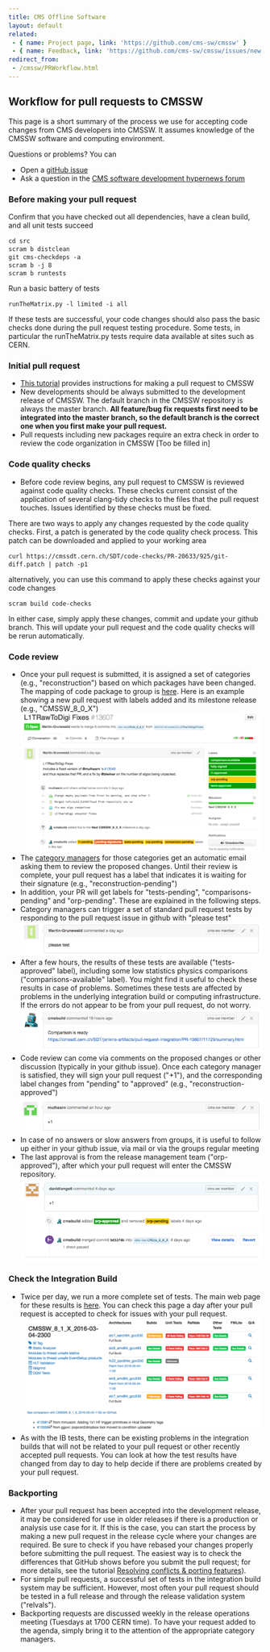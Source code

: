 ```yaml
---
title: CMS Offline Software
layout: default
related:
 - { name: Project page, link: 'https://github.com/cms-sw/cmssw' }
 - { name: Feedback, link: 'https://github.com/cms-sw/cmssw/issues/new' }
redirect_from:
 - /cmssw/PRWorkflow.html
---
```



## Workflow for pull requests to CMSSW

This page is a short summary of the process we use for accepting code changes from CMS developers into CMSSW. It assumes knowledge of the CMSSW software and computing environment. 

Questions or problems? You can
   - Open a [gitHub issue](https://github.com/cms-sw/cmssw/issues)
   - Ask a question in the [CMS software development hypernews forum](https://hypernews.cern.ch/HyperNews/CMS/get/swDevelopment.html) 

### Before making your pull request
Confirm that you have checked out all dependencies, have a clean build, and all unit tests succeed

```
cd src
scram b distclean 
git cms-checkdeps -a
scram b -j 8
scram b runtests
```

Run a basic battery of tests

```
runTheMatrix.py -l limited -i all
```

If these tests are successful, your code changes should also pass the basic checks done during the pull request testing procedure. Some tests, in particular the runTheMatrix.py tests require data available at sites such as CERN.

### Initial pull request 
   - [This tutorial](tutorial.html) provides instructions for making a pull request to CMSSW
   - New developments should be always submitted to the development release of CMSSW. The default branch in the CMSSW repository is always the master branch. **All feature/bug fix requests first need to be integrated into the master branch, so the default branch is the correct one when you first make your pull request.**
   - Pull requests including new packages require an extra check in order to review the code organization in CMSSW [Too be filled in]

### Code quality checks
   - Before code review begins, any pull request to CMSSW is reviewed against code quality checks. These checks current consist of the application of several clang-tidy checks to the files that the pull request touches. Issues identified by these checks must be fixed. 

There are two ways to apply any changes requested by the code quality checks. First, a patch is generated by the code quality check process. This patch can be downloaded and applied to your working area

```
curl https://cmssdt.cern.ch/SDT/code-checks/PR-20633/925/git-diff.patch | patch -p1
```

alternatively, you can use this command to apply these checks against your code changes

```
scram build code-checks
```

In either case, simply apply these changes, commit and update your github branch. This will update your pull request and the code quality checks will be rerun automatically.

### Code review
   - Once your pull request is submitted, it is assigned a set of categories (e.g., "reconstruction") based on which packages have been changed. The mapping of code package to group is [here](https://github.com/cms-sw/cms-bot/blob/master/categories.py). Here is an example showing a new pull request with labels added and its milestone release (e.g., "CMSSW_8_0_X")
![PR](images/PR_addLabels.png)
   - The [category managers](https://github.com/cms-sw/cms-bot/blob/master/categories.py) for those categories get an automatic email asking them to review the proposed changes. Until their review is complete, your pull request has a label that indicates it is waiting for their signature (e.g., "reconstruction-pending")
   - In addition, your PR will get labels for "tests-pending", "comparisons-pending" and "orp-pending". These are explained in the following steps.
   - Category managers can trigger a set of standard pull request tests by responding to the pull request issue in github with "please test"
![PR](images/PR_pleaseTest.png)
   - After a few hours, the results of these tests are available ("tests-approved" label), including some low statistics physics comparisons ("comparisons-available" label). You might find it useful to check these results in case of problems. Sometimes these tests are affected by problems in the underlying integration build or computing infrastructure. If the errors do not appear to be from your pull request, do not worry. 
![PR](images/PR_comparisonDone.png)
   - Code review can come via comments on the proposed changes or other discussion (typically in your github issue). Once each category manager is satisfied, they will sign your pull request ("+1"), and the corresponding label changes from "pending" to "approved" (e.g., "reconstruction-approved")
![PR](images/PR_reviewerComplete.png)
   - In case of no answers or slow answers from groups, it is useful to follow up either in your github issue, via mail or via the groups regular meeting
   - The last approval is from the release management team ("orp-approved"), after which your pull request will enter the CMSSW repository.
![PR](images/PR_orpApproval.png)

### Check the Integration Build
   - Twice per day, we run a more complete set of tests. The main web page for these results is [here](https://cmssdt.cern.ch/SDT/html/showIB.html). You can check this page a day after your pull request is accepted to check for issues with your pull request. 
![PR](images/PR_IntegrationBuilds.png)
   - As with the IB tests, there can be existing problems in the integration builds that will not be related to your pull request or other recently accepted pull requests. You can look at how the test results have changed from day to day to help decide if there are problems created by your pull request.

### Backporting
   - After your pull request has been accepted into the development release, it may be considered for use in older releases if there is a production or analysis use case for it. If this is the case, you can start the process by making a new pull request in the release cycle where your changes are required. Be sure to check if you have rebased your changes properly before submitting the pull request. The easiest way is to check the differences that GitHub shows before you submit the pull request; for more details, see the tutorial [Resolving conflicts & porting features](tutorial-resolve-conflicts.html)).
   - For simple pull requests, a successful set of tests in the integration build system may be sufficient. However, most often your pull request should be tested in a full release and through the release validation system ("relvals").
   - Backporting requests are discussed weekly in the release operations meeting (Tuesdays at 1700 CERN time). To have your request added to the agenda, simply bring it to the attention of the appropriate category managers.

